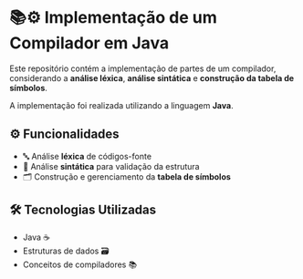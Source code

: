 # 📚⚙️ Implementação de um Compilador em Java

Este repositório contém a implementação de partes de um compilador, considerando a **análise léxica**, **análise sintática** e **construção da tabela de símbolos**.

A implementação foi realizada utilizando a linguagem **Java**.

## ⚙️ Funcionalidades
- 🔤 Análise **léxica** de códigos-fonte
- 📖 Análise **sintática** para validação da estrutura
- 🗂️ Construção e gerenciamento da **tabela de símbolos**

## 🛠️ Tecnologias Utilizadas
- Java ☕
- Estruturas de dados 🗃️
- Conceitos de compiladores 📚

